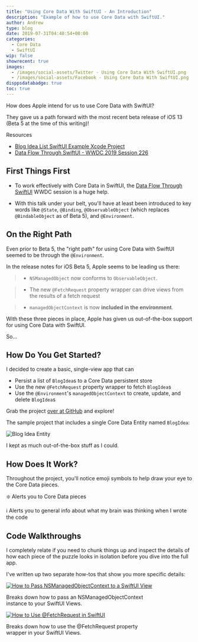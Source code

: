 ```yaml
---
title: "Using Core Data With SwiftUI - An Introduction"
description: "Example of how to use Core Data with SwiftUI."
author: Andrew
type: blog
date: 2019-07-31T04:40:54+00:00
categories:
  - Core Data
  - SwiftUI
wip: false
showrecent: true
images:
  - /images/social-assets/Twitter - Using Core Data With SwiftUI.png
  - /images/social-assets/Facebook - Using Core Data With SwiftUI.png
disppsdatabadge: true
toc: true
---
```


How does Apple intend for us to use Core Data with SwiftUI?

They gave us a path forward with the most recent beta release of iOS 13 (Beta 5 at the time of this writing)!

<a name="resources" class="jump-target"></a>
<div class="resources">
<div class="resources-header">
Resources
</div>
<ul class="resources-content">
<li>
<i class="fas fa-file-code"></i> <a href="https://github.com/andrewcbancroft/BlogIdeaList-SwiftUI"> Blog Idea List SwiftUI Example Xcode Project</a>
</li>
<li>
<i class="fas fa-link"></i> <a href="https://developer.apple.com/videos/play/wwdc2019/226/" rel="nofollow">Data Flow Through SwiftUI - WWDC 2019 Session 226</a>
</li>
</ul>
</div>

## First Things First

* To work effectively with Core Data in SwiftUI, the [Data Flow Through SwiftUI](https://developer.apple.com/videos/play/wwdc2019/226/) WWDC session is a huge help.

* With this talk under your belt, you'll have at least been introduced to key words like `@State`, `@Binding`, `@ObservableObject` (which replaces `@BindableObject` as of Beta 5), and `@Environment`.

## On the Right Path
Even prior to Beta 5, the "right path" for using Core Data with SwiftUI seemed to be through the `@Environment`.

In the release notes for iOS Beta 5, Apple seems to be leading us there:

> * `NSManagedObject` now conforms to `ObservableObject`. 

> * The new `@FetchRequest` property wrapper can drive views from the results of a fetch request

> * `managedObjectContext` is now **included in the environment**.

With these three pieces in place, Apple has given us out-of-the-box support for using Core Data with SwiftUI.

So...

## How Do You Get Started?

I decided to create a basic, single-view app that can

* Persist a list of `BlogIdea`s to a Core Data persistent store
* Use the new `@FetchRequest` property wrapper to fetch `BlogIdea`s
* Use the `@Environment`'s `managedObjectContext` to create, update, and delete `BlogIdea`s

Grab the project [over at GitHub](https://github.com/andrewcbancroft/BlogIdeaList-SwiftUI) and explore!

The sample project that includes a single Core Data Entity named `BlogIdea`:

![Blog Idea Entity](/blog/ios-development/data-persistence/using-core-data-with-swiftui-introduction/blog-idea-entity.png)

I kept as much out-of-the-box stuff as I could.

## How Does It Work?
Throughout the project, you'll notice emoji symbols to help draw your eye to the Core Data pieces.

❇️ Alerts you to Core Data pieces

ℹ️ Alerts you to general info about what my brain was thinking when I wrote the code

## Code Walkthroughs
I completely relate if you need to chunk things up and inspect the details of how each piece of the puzzle looks in isolation before you dive into the full app.

I've written up two separate how-tos that show you more specific details:

<div class="row align-items-center">
<div class="col">
<div class="card" style="width: 25rem;">
  <a href="/blog/ios-development/data-persistence/passing-nsmanagedobjectcontext-to-swiftui-view/"><img src="/images/social-assets/Twitter - How to Pass NSManagedObjectContext to a SwiftUI View.png" class="card-img-top" alt="How to Pass NSManagedObjectContext to a SwiftUI View"></a>
  <div class="card-body">
    <p class="card-text">Breaks down how to pass an NSManagedObjectContext instance to your SwiftUI Views.</p>
  </div>
</div>
</div>
<div class="col">
<div class="card" style="width: 25rem;">
  <a href="/blog/ios-development/data-persistence/how-to-use-fetchrequest-swiftui/"><img src="/images/social-assets/Twitter - How to Use @FetchRequest in SwiftUI.png" class="card-img-top" alt="How to Use @FetchRequest in SwiftUI"></a>
  <div class="card-body">
    <p class="card-text">Breaks down how to use the @FetchRequest property wrapper in your SwiftUI Views.</p>
  </div>
</div>
</div>
</div>


